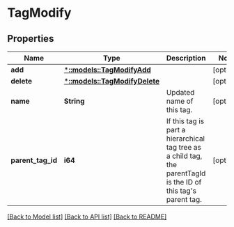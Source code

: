 # TagModify

## Properties
Name | Type | Description | Notes
------------ | ------------- | ------------- | -------------
**add** | [***::models::TagModifyAdd**](TagModify_add.md) |  | [optional] 
**delete** | [***::models::TagModifyDelete**](TagModify_delete.md) |  | [optional] 
**name** | **String** | Updated name of this tag. | [optional] 
**parent_tag_id** | **i64** | If this tag is part a hierarchical tag tree as a child tag, the parentTagId is the ID of this tag's parent tag. | [optional] 

[[Back to Model list]](../README.md#documentation-for-models) [[Back to API list]](../README.md#documentation-for-api-endpoints) [[Back to README]](../README.md)



